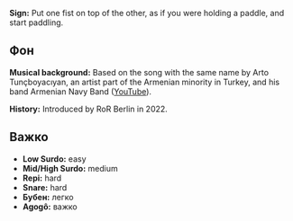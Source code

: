 **Sign:** Put one fist on top of the other, as if you were holding a paddle, and
start paddling.

## Фон

**Musical background:** Based on the song with the same name by Arto
Tunçboyacıyan, an artist part of the Armenian minority in Turkey, and his band
Armenian Navy Band ([YouTube](https://www.youtube.com/watch?v=OCgrJFbIAcw)).

**History:** Introduced by RoR Berlin in 2022.

## Важко

* **Low Surdo:** easy
* **Mid/High Surdo:** medium
* **Repi:** hard
* **Snare:** hard
* **Бубен:** легко
* **Agogô:** важко
